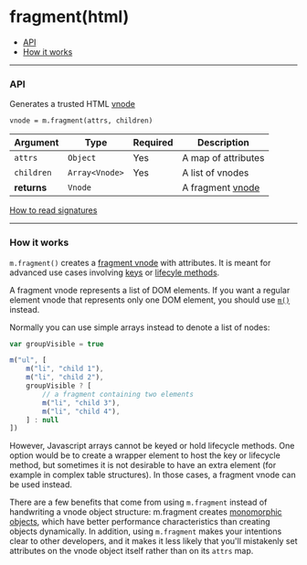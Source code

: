# fragment(html)

- [API](#api)
- [How it works](#how-it-works)

---

### API

Generates a trusted HTML [vnode](vnodes.md)

`vnode = m.fragment(attrs, children)`

Argument    | Type                 | Required | Description
----------- | -------------------- | -------- | ---
`attrs`     | `Object`             | Yes      | A map of attributes
`children`  | `Array<Vnode>`       | Yes      | A list of vnodes
**returns** | `Vnode`              |          | A fragment [vnode](vnodes.md)

[How to read signatures](signatures.md)

---

### How it works

`m.fragment()` creates a [fragment vnode](vnodes.md) with attributes. It is meant for advanced use cases involving [keys](keys.md) or [lifecyle methods](lifecycle-methods.md).

A fragment vnode represents a list of DOM elements. If you want a regular element vnode that represents only one DOM element, you should use [`m()`](hyperscript.md) instead.

Normally you can use simple arrays instead to denote a list of nodes:

```javascript
var groupVisible = true

m("ul", [
	m("li", "child 1"),
	m("li", "child 2"),
	groupVisible ? [
		// a fragment containing two elements
		m("li", "child 3"),
		m("li", "child 4"),
	] : null
])
```

However, Javascript arrays cannot be keyed or hold lifecycle methods. One option would be to create a wrapper element to host the key or lifecycle method, but sometimes it is not desirable to have an extra element (for example in complex table structures). In those cases, a fragment vnode can be used instead.

There are a few benefits that come from using `m.fragment` instead of handwriting a vnode object structure: m.fragment creates [monomorphic objects](vnodes.md#monomorphic-objects), which have better performance characteristics than creating objects dynamically. In addition, using `m.fragment` makes your intentions clear to other developers, and it makes it less likely that you'll mistakenly set attributes on the vnode object itself rather than on its `attrs` map.
